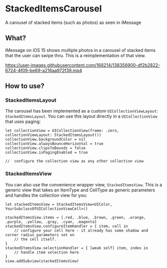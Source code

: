 # StackedItemsCarousel
A carousel of stacked items (such as photos) as seen in iMessage


## What?

iMessage on iOS 15 shows multiple photos in a carousel of stacked items that the user can swipe thru. This is a reimplementation of that view.



https://user-images.githubusercontent.com/168214/138356900-df2b2822-6724-4f09-be69-a216aa972f39.mp4



## How to use?

### StackedItemsLayout

The carousel has been implemented as a custom `UICollectionViewLayout`: `StackedItemsLayout`. You can use this layout directly in a `UICollectionView` that uses paging:

```
let collectionView = UICollectionView(frame: .zero, collectionViewLayout: StackedItemsLayout())
collectionView.backgroundColor = nil
collectionView.alwaysBounceHorizontal = true
collectionView.clipsToBounds = false
collectionView.isPagingEnabled = true

//  configure the collection view as any other collection view 
```

 

### StackedItemsView

You can also use the convenience wrapper view, `StackedItemsView`. This is a generic view that takes an ItemType and CellType as generic parameters and handles the collection view for you:

```
let stackedItemsView = StackedItemsView<UIColor, YourSubclassOfUICollectionViewCell>()

stackedItemsView.items = [.red, .blue, .brown, .green, .orange, .purple, .yellow, .gray, .cyan, .magenta]
stackedItemsView.configureItemHandler = { item, cell in
	// configure your cell here - it already has some shadow and corner radius parameters set on
	// the cell itself.
}
stackedItemsView.selectionHandler = { [weak self] item, index in
	// handle item selection here
}
view.addSubview(stackedItemsView)
```
